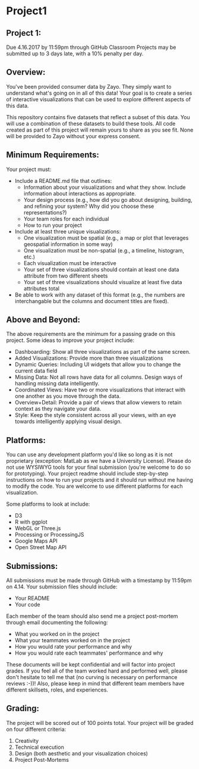 # Project1
<h2>Project 1:</h2>
Due 4.16.2017 by 11:59pm through GitHub Classroom 
Projects may be submitted up to 3 days late, with a 10% penalty per day.

<h2>Overview: </h2>
You've been provided consumer data by Zayo. They simply want to understand what's going on in all of this data! Your goal is to create a series of interactive visualizations that can be used to explore different aspects of this data.

This repository contains five datasets that reflect a subset of this data. You will use a combination of these datasets to build these tools. All code created as part of this project will remain yours to share as you see fit. None will be provided to Zayo without your express consent.

<h2>Minimum Requirements:</h2> 
Your project must:
<ul>
<li> Include a README.md file that outlines:
  <ul>
  <li>Information about your visualizations and what they show. Include information about interactions as appropriate.</li>
  <li>Your design process (e.g., how did you go about designing, building, and refining your system? Why did you choose these representations?)</li>
  <li>Your team roles for each individual</li>
  <li>How to run your project</li></ul></li>
<li>Include at least three unique visualizations:
  <ul>
  <li>One visualization must be spatial (e.g., a map or plot that leverages geospatial information in some way)</li>
  <li>One visualization must be non-spatial (e.g., a timeline, histogram, etc.)</li>
  <li>Each visualization must be interactive</li>
  <li>Your set of three visualizations should contain at least one data attribute from two different sheets</li>
  <li>Your set of three visualizations should visualize at least five data attributes total</li></ul></li>
<li>Be able to work with any dataset of this format (e.g., the numbers are interchangable but the columns and document titles are fixed).</li>
</ul>

<h2>Above and Beyond:</h2> 
The above requirements are the minimum for a passing grade on this project. Some ideas to improve your project include:<ul>
  <li>Dashboarding: Show all three visualizations as part of the same screen.</li>
<li>Added Visualizations: Provide more than three visualizations</li>
<li>Dynamic Queries: Including UI widgets that allow you to change the current data field</li>
<li>Missing Data: Not all rows have data for all columns. Design ways of handling missing data intelligently.</li>
<li>Coordinated Views: Have two or more visualizations that interact with one another as you move through the data.</li>
<li>Overview+Detail: Provide a pair of views that allow viewers to retain context as they navigate your data.</li>
<li>Style: Keep the style consistent across all your views, with an eye towards intelligently applying visual design.</li></ul>

<h2>Platforms:</h2> 
You can use any development platform you'd like so long as it is not proprietary (exception: MatLab as we have a University License). Please do not use WYSIWYG tools for your final submission (you're welcome to do so for prototyping). Your project readme should include step-by-step instructions on how to run your projects and it should run without me having to modify the code. You are welcome to use different platforms for each visualization.

Some platforms to look at include:
<ul>
<li>D3</li>
<li>R with ggplot</li>
<li>WebGL or Three.js</li>
<li>Processing or ProcessingJS</li>
<li>Google Maps API</li>
<li>Open Street Map API</li>
</ul>

<h2>Submissions:</h2>
All submissions must be made through GitHub with a timestamp by 11:59pm on 4.14. Your submission files should include:
<ul>
<li>Your README</li>
<li>Your code</li>
</ul>

Each member of the team should also send me a project post-mortem through email documenting the following:
* What you worked on in the project
* What your teammates worked on in the project
* How you would rate your performance and why
* How you would rate each teammates' performance and why

These documents will be kept confidential and will factor into project grades. If you feel all of the team worked hard and performed well, please don't hesitate to tell me that (no curving is necessary on performance reviews :-))! Also, please keep in mind that different team members have different skillsets, roles, and experiences.

<h2>Grading: </h2>
The project will be scored out of 100 points total. Your project will be graded on four different criteria:
<ol>
<li> Creativity</li>
<li> Technical execution</li>
<li> Design (both aesthetic and your visualization choices)</li>
<li> Project Post-Mortems</li>
</ol>
